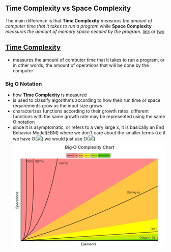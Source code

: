 ## Time Complexity vs Space Complexity
The main difference is that **Time Complexity** *measures the amount of computer time that it takes to run a program* while **Space Complexity** *measures the amount of memory space needed by the program*. [link](https://courses.cs.northwestern.edu/311/html/space-complexity.html) or [two](https://www.studytonight.com/data-structures/space-complexity-of-algorithms)
## [Time Complexity](https://en.wikipedia.org/wiki/Time_complexity)
- measures the amount of computer time that it takes to run a program, or in other words, the amount of operations that will be done by the computer
### Big O Notation
- how **Time Complexity** is measured
- is used to classify algorithms according to how their run time or space requirements grow as the input size grows
- characterizes functions according to their growth rates: different functions with the same growth rate may be represented using the same O notation
- since it is asymptomatic, or refers to a very large x, it is basically an End Behavior Model(EBM) where we don't care about the smaller terms (i.e if we have O(<img src="https://render.githubusercontent.com/render/math?math=n^2+n">) we would just use O(<img src="https://render.githubusercontent.com/render/math?math=n^2">)
[<img align = "right" src="https://github.com/Snipexkillo/notes/blob/fbb9498c1ab5367331fb6c1868e70927b326e408/images/Know%20Thy%20Complexities.jpeg?raw=true" width="700"/>](https://github.com/Snipexkillo/notes/blob/fbb9498c1ab5367331fb6c1868e70927b326e408/images/Know%20Thy%20Complexities.jpeg?raw=true)

